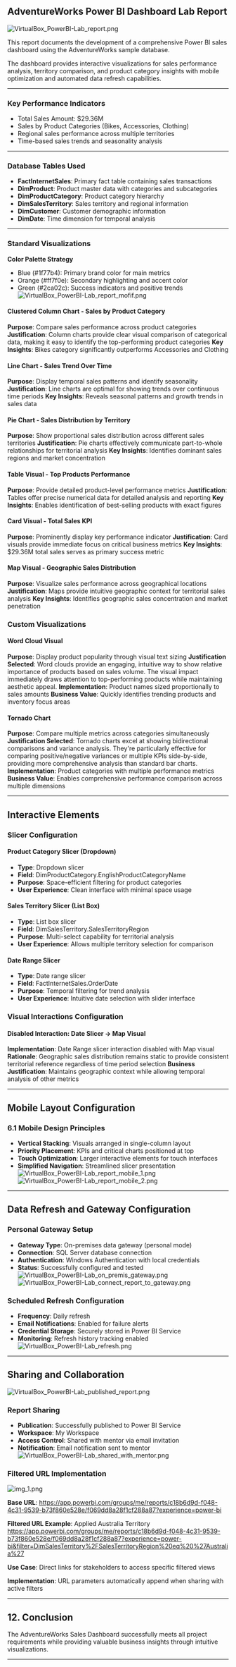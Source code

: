 

## AdventureWorks Power BI Dashboard Lab Report
![VirtualBox_PowerBI-Lab_report.png](VirtualBox_PowerBI-Lab_report.png)


This report documents the development of a comprehensive Power BI sales dashboard using the AdventureWorks sample database. 

The dashboard provides interactive visualizations for sales performance analysis, territory comparison, and product category insights with mobile optimization and automated data refresh capabilities.

---

### Key Performance Indicators
- Total Sales Amount: $29.36M
- Sales by Product Categories (Bikes, Accessories, Clothing)
- Regional sales performance across multiple territories
- Time-based sales trends and seasonality analysis

---

### Database Tables Used
- **FactInternetSales**: Primary fact table containing sales transactions
- **DimProduct**: Product master data with categories and subcategories
- **DimProductCategory**: Product category hierarchy
- **DimSalesTerritory**: Sales territory and regional information
- **DimCustomer**: Customer demographic information
- **DimDate**: Time dimension for temporal analysis

---

### Standard Visualizations 

**Color Palette Strategy**
- Blue (#1f77b4): Primary brand color for main metrics
- Orange (#ff7f0e): Secondary highlighting and accent color
- Green (#2ca02c): Success indicators and positive trends
![VirtualBox_PowerBI-Lab_report_mofif.png](VirtualBox_PowerBI-Lab_report_mofif.png)
#### Clustered Column Chart - Sales by Product Category
**Purpose**: Compare sales performance across product categories
**Justification**: Column charts provide clear visual comparison of categorical data, making it easy to identify the top-performing product categories
**Key Insights**: Bikes category significantly outperforms Accessories and Clothing

#### Line Chart - Sales Trend Over Time
**Purpose**: Display temporal sales patterns and identify seasonality
**Justification**: Line charts are optimal for showing trends over continuous time periods
**Key Insights**: Reveals seasonal patterns and growth trends in sales data

#### Pie Chart - Sales Distribution by Territory
**Purpose**: Show proportional sales distribution across different sales territories
**Justification**: Pie charts effectively communicate part-to-whole relationships for territorial analysis
**Key Insights**: Identifies dominant sales regions and market concentration

#### Table Visual - Top Products Performance
**Purpose**: Provide detailed product-level performance metrics
**Justification**: Tables offer precise numerical data for detailed analysis and reporting
**Key Insights**: Enables identification of best-selling products with exact figures

####  Card Visual - Total Sales KPI
**Purpose**: Prominently display key performance indicator
**Justification**: Card visuals provide immediate focus on critical business metrics
**Key Insights**: $29.36M total sales serves as primary success metric

####  Map Visual - Geographic Sales Distribution
**Purpose**: Visualize sales performance across geographical locations
**Justification**: Maps provide intuitive geographic context for territorial sales analysis
**Key Insights**: Identifies geographic sales concentration and market penetration

###  Custom Visualizations 

####  Word Cloud Visual
**Purpose**: Display product popularity through visual text sizing
**Justification Selected**: Word clouds provide an engaging, intuitive way to show relative importance of products based on sales volume. The visual impact immediately draws attention to top-performing products while maintaining aesthetic appeal.
**Implementation**: Product names sized proportionally to sales amounts
**Business Value**: Quickly identifies trending products and inventory focus areas

####  Tornado Chart
**Purpose**: Compare multiple metrics across categories simultaneously
**Justification Selected**: Tornado charts excel at showing bidirectional comparisons and variance analysis. They're particularly effective for comparing positive/negative variances or multiple KPIs side-by-side, providing more comprehensive analysis than standard bar charts.
**Implementation**: Product categories with multiple performance metrics
**Business Value**: Enables comprehensive performance comparison across multiple dimensions

---

##  Interactive Elements

### Slicer Configuration

#### Product Category Slicer (Dropdown)
- **Type**: Dropdown slicer
- **Field**: DimProductCategory.EnglishProductCategoryName
- **Purpose**: Space-efficient filtering for product categories
- **User Experience**: Clean interface with minimal space usage

####  Sales Territory Slicer (List Box)
- **Type**: List box slicer
- **Field**: DimSalesTerritory.SalesTerritoryRegion
- **Purpose**: Multi-select capability for territorial analysis
- **User Experience**: Allows multiple territory selection for comparison

#### Date Range Slicer
- **Type**: Date range slicer
- **Field**: FactInternetSales.OrderDate
- **Purpose**: Temporal filtering for trend analysis
- **User Experience**: Intuitive date selection with slider interface


###  Visual Interactions Configuration

####  Disabled Interaction: Date Slicer → Map Visual
**Implementation**: Date Range slicer interaction disabled with Map visual
**Rationale**: Geographic sales distribution remains static to provide consistent territorial reference regardless of time period selection
**Business Justification**: Maintains geographic context while allowing temporal analysis of other metrics


---


##  Mobile Layout Configuration

### 6.1 Mobile Design Principles
- **Vertical Stacking**: Visuals arranged in single-column layout
- **Priority Placement**: KPIs and critical charts positioned at top
- **Touch Optimization**: Larger interactive elements for touch interfaces
- **Simplified Navigation**: Streamlined slicer presentation
![VirtualBox_PowerBI-Lab_report_mobile_1.png](VirtualBox_PowerBI-Lab_report_mobile_1.png)
![VirtualBox_PowerBI-Lab_report_mobile_2.png](VirtualBox_PowerBI-Lab_report_mobile_2.png)
---

##  Data Refresh and Gateway Configuration

###  Personal Gateway Setup
- **Gateway Type**: On-premises data gateway (personal mode)
- **Connection**: SQL Server database connection
- **Authentication**: Windows Authentication with local credentials
- **Status**: Successfully configured and tested
![VirtualBox_PowerBI-Lab_on_premis_gateway.png](VirtualBox_PowerBI-Lab_on_premis_gateway.png)
![VirtualBox_PowerBI-Lab_connect_report_to_gateway.png](VirtualBox_PowerBI-Lab_connect_report_to_gateway.png)
### Scheduled Refresh Configuration
- **Frequency**: Daily refresh
- **Email Notifications**: Enabled for failure alerts
- **Credential Storage**: Securely stored in Power BI Service
- **Monitoring**: Refresh history tracking enabled
![VirtualBox_PowerBI-Lab_refresh.png](VirtualBox_PowerBI-Lab_refresh.png)

---

##  Sharing and Collaboration
![VirtualBox_PowerBI-Lab_published_report.png](VirtualBox_PowerBI-Lab_published_report.png)
###  Report Sharing
- **Publication**: Successfully published to Power BI Service
- **Workspace**: My Workspace 
- **Access Control**: Shared with mentor via email invitation
- **Notification**: Email notification sent to mentor
![VirtualBox_PowerBI-Lab_shared_with_mentor.png](VirtualBox_PowerBI-Lab_shared_with_mentor.png)
###  Filtered URL Implementation
![img_1.png](img_1.png)

**Base URL**: https://app.powerbi.com/groups/me/reports/c18b6d9d-f048-4c31-9539-b73f860e528e/f069dd8a28f1cf288a87?experience=power-bi

**Filtered URL Example**: Applied Australia Territory https://app.powerbi.com/groups/me/reports/c18b6d9d-f048-4c31-9539-b73f860e528e/f069dd8a28f1cf288a87?experience=power-bi&filter=DimSalesTerritory%2FSalesTerritoryRegion%20eq%20%27Australia%27

**Use Case**: Direct links for stakeholders to access specific filtered views

**Implementation**: URL parameters automatically append when sharing with active filters

---

## 12. Conclusion

The AdventureWorks Sales Dashboard successfully meets all project requirements while providing valuable business insights through intuitive visualizations. 

---
